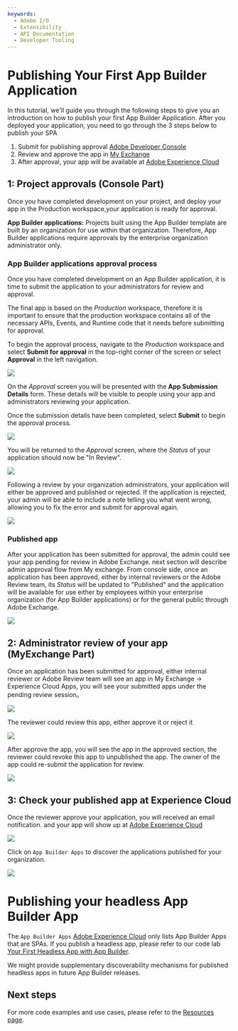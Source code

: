```yaml
---
keywords:
  - Adobe I/O
  - Extensibility
  - API Documentation
  - Developer Tooling
---
```


# Publishing Your First App Builder Application

In this tutorial, we'll guide you through the following steps to give you an introduction on how to publish your first App Builder Application. 
After you deployed your application, you need to go through the 3 steps below to publish your SPA
1. Submit for publishing approval [Adobe Developer Console](/console)
2. Review and approve the app in [My Exchange](https://exchange.adobe.com/my-exchange.html)
3. After approval, your app will be available at [Adobe Experience Cloud](https://experience.adobe.com)

## 1: Project approvals (Console Part)

Once you have completed development on your project, and deploy your app in the Production workspace,your application is ready for approval. 

**App Builder applications:** Projects built using the App Builder template are built by an organization for use within that organization. Therefore, App Builder applications require approvals by the enterprise organization administrator only. 
    
### App Builder applications approval process

Once you have completed development on an App Builder application, it is time to submit the application to your administrators for review and approval.

The final app is based on the *Production* workspace, therefore it is important to ensure that the production workspace contains all of the necessary APIs, Events, and Runtime code that it needs before submitting for approval.

To begin the approval process, navigate to the *Production* workspace and select **Submit for approval** in the top-right corner of the screen or select **Approval** in the left navigation.

![](../images/approval-production-overview.png)

On the *Approval* screen you will be presented with the **App Submission Details** form. These details will be visible to people using your app and administrators reviewing your application.

Once the submission details have been completed, select **Submit** to begin the approval process.

![](../images/approval-app-submission-details.png)

You will be returned to the *Approval* screen, where the *Status* of your application should now be "In Review".

![](../images/approval-in-review.png)

Following a review by your organization administrators, your application will either be approved and published or rejected. If the application is rejected, your admin will be able to include a note telling you what went wrong, allowing you to fix the error and submit for approval again.

![](../images/approval-app-rejected.png)

### Published app

After your application has been submitted for approval, the admin could see your app pending for review in Adobe Exchange. next section will describe admin approval flow from My exchange. From console side, once an application has been approved, either by internal reviewers or the Adobe Review team, its *Status* will be updated to "Published" and the application will be available for use either by employees within your enterprise organization (for App Builder applications) or for the general public through Adobe Exchange.

![](../images/approval-published.png)

## 2: Administrator review of your app (MyExchange Part)

Once an application has been submitted for approval, either internal reviewer or Adobe Review team will see an app in My Exchange -> Experience Cloud Apps, you will see your submitted apps under the pending review session。

![](../images/approval-myexchange.png)

The reviewer could review this app, either approve it or reject it 

![](../images/approval-myexchange-review.png)

After approve the app, you will see the app in the approved section, the reviewer could revoke this app to unpublished the app. The owner of the app could re-submit the application for review.

![](../images/approval-myexchange-revoke.png)


## 3: Check your published app at Experience Cloud

Once the reviewer approve your application, you will received an email notification. and your app will show up at [Adobe Experience Cloud](https://experience.adobe.com)

![](../images/approval-myapp-home.png)

Click on `App Builder Apps` to discover the applications published for your organization.

![](../images/approval-myapp-customapps.png)



# Publishing your headless App Builder App

The `App Builder Apps` [Adobe Experience Cloud](https://experience.adobe.com) only lists App Builder Apps that are SPAs. If you publish a headless app, please refer to our code lab [Your First Headless App with App Builder](https://developer.adobe.com/app-builder/docs/resources/barcode-reader/).

We might provide supplementary discoverability mechanisms for published headless apps in future App Builder releases.

## Next steps

For more code examples and use cases, please refer to the [Resources page](../resources/index.md).
